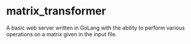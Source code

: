 # matrix_transformer
A basic web server written in GoLang with the ability to perform various operations on a matrix given in the input file.

